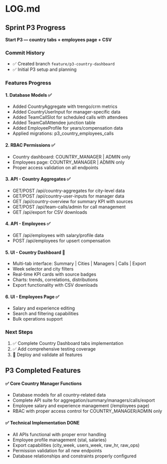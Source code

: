 # LOG.md

## Sprint P3 Progress

**Start P3 — country tabs + employees page + CSV**

### Commit History
- ✅ Created branch `feature/p3-country-dashboard`
- ✅ Initial P3 setup and planning

### Features Progress

#### 1. Database Models ✅ 
- Added CountryAggregate with trengo/crm metrics
- Added CountryUserInput for manager-specific data  
- Added TeamCallSlot for scheduled calls with attendees
- Added TeamCallAttendee junction table
- Added EmployeeProfile for years/compensation data
- Applied migrations: p3_country_employees_calls

#### 2. RBAC Permissions ✅
- Country dashboard: COUNTRY_MANAGER | ADMIN only
- Employees page: COUNTRY_MANAGER | ADMIN only
- Proper access validation on all endpoints

#### 3. API - Country Aggregates ✅
- GET/POST /api/country-aggregates for city-level data
- GET/POST /api/country-user-inputs for manager data
- GET /api/country-overview for summary KPI with sources
- GET/POST /api/team-calls/admin for call management
- GET /api/export for CSV downloads

#### 4. API - Employees ✅
- GET /api/employees with salary/profile data
- POST /api/employees for upsert compensation

#### 5. UI - Country Dashboard 🔄
- Multi-tab interface: Summary | Cities | Managers | Calls | Export
- Week selector and city filters
- Real-time KPI cards with source badges
- Charts: trends, correlations, distributions
- Export functionality with CSV downloads

#### 6. UI - Employees Page ✅
- Salary and experience editing
- Search and filtering capabilities
- Bulk operations support

### Next Steps
1. ✅ Complete Country Dashboard tabs implementation
2. ✅ Add comprehensive testing coverage  
3. 🔄 Deploy and validate all features

## P3 Completed Features

#### ✅ Core Country Manager Functions
- Database models for all country-related data
- Complete API suite for aggregation/summary/managers/calls/export
- Employee salary and experience management (/employees page)
- RBAC with proper access control for COUNTRY_MANAGER/ADMIN only

#### ✅ Technical Implementation DONE
- All APIs functional with proper error handling
- Employee profile management (stal, salaries) 
- Export capabilities (city_week, users_week, raw_hr, raw_ops)
- Permission validation for all new endpoints
- Database relationships and constraints properly configured
